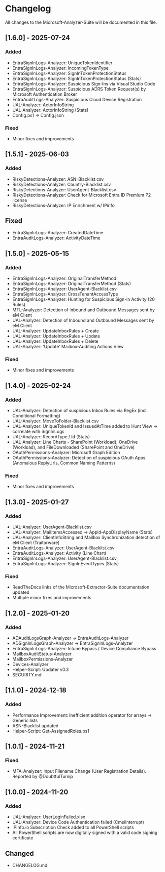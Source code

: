 # Changelog  

All changes to the Microsoft-Analyzer-Suite will be documented in this file.  

## [1.6.0] - 2025-07-24
### Added
- EntraSignInLogs-Analyzer: UniqueTokenIdentifier
- EntraSignInLogs-Analyzer: IncomingTokenType
- EntraSignInLogs-Analyzer: SignInTokenProtectionStatus
- EntraSignInLogs-Analyzer: SignInTokenProtectionStatus (Stats)
- EntraSignInLogs-Analyzer: Suspicious Sign-Ins via Visual Studio Code
- EntraSignInLogs-Analyzer: Suspicious ADRS Token Request(s) by Microsoft Authentication Broker
- EntraAuditLogs-Analyzer: Suspicious Cloud Device Registration
- UAL-Analyzer: ActorInfoString
- UAL-Analyzer: ActorInfoString (Stats)
- Config.ps1 &#8594; Config.json

### Fixed
- Minor fixes and improvements

## [1.5.1] - 2025-06-03
### Added
- RiskyDetections-Analyzer: ASN-Blacklist.csv
- RiskyDetections-Analyzer: Country-Blacklist.csv
- RiskyDetections-Analyzer: UserAgent-Blacklist.csv
- RiskyDetections-Analyzer: Check for Microsoft Entra ID Premium P2 license
- RiskyDetections-Analyzer: IP Enrichment w/ IPinfo

## Fixed
- EntraSignInLogs-Analyzer: CreatedDateTime
- EntraAuditLogs-Analyzer: ActivityDateTime

## [1.5.0] - 2025-05-15
### Added
- EntraSignInLogs-Analyzer: OriginalTransferMethod
- EntraSignInLogs-Analyzer: OriginalTransferMethod (Stats)
- EntraSignInLogs-Analyzer: UserAgent-Blacklist.csv
- EntraSignInLogs-Analyzer: CrossTenantAccessType
- EntraSignInLogs-Analyzer: Hunting for Suspicious Sign-In Activity (20 Rules)
- MTL-Analyzer: Detection of Inbound and Outbound Messages sent by eM Client
- UAL-Analyzer: Detection of Inbound and Outbound Messages sent by eM Client
- UAL-Analyzer: UpdateInboxRules + Create
- UAL-Analyzer: UpdateInboxRules + Update
- UAL-Analyzer: UpdateInboxRules + Delete
- UAL-Analyzer: 'Update' Mailbox-Auditing Actions View

### Fixed
- Minor fixes and improvements

## [1.4.0] - 2025-02-24
### Added
- UAL-Analyzer: Detection of suspicious Inbox Rules via RegEx (incl. Conditional Formatting)
- UAL-Analyzer: MoveToFolder-Blacklist.csv
- UAL-Analyzer: UniqueTokenId and IssuedAtTime added to Hunt View &#8594; correlate with SignInLogs
- UAL-Analyzer: RecordType / Id (Stats)
- UAL-Analyzer: Line Charts - SharePoint (Workload), OneDrive (Workload), and FileDownloaded (SharePoint and OneDrive)
- OAuthPermissions-Analyzer: Microsoft Graph Edition
- OAuthPermissions-Analyzer: Detection of suspicious OAuth Apps (Anomalous ReplyUrls, Common Naming Patterns)

### Fixed
- Minor fixes and improvements

## [1.3.0] - 2025-01-27
### Added
- UAL-Analyzer: UserAgent-Blacklist.csv
- UAL-Analyzer: MailItemsAccessed &#8594; AppId-AppDisplayName (Stats)
- UAL-Analyzer: ClientInfoString and Mailbox Synchronization detection of eM Client (Traitorware)
- EntraAuditLogs-Analyzer: UserAgent-Blacklist.csv
- EntraAuditLogs-Analyzer: Activity (Line Chart)
- EntraSignInLogs-Analyzer: UserAgent-Blacklist.csv
- EntraSignInLogs-Analyzer: SignInEventTypes (Stats)

### Fixed
- ReadTheDocs links of the Microsoft-Extractor-Suite documentation updated
- Multiple minor fixes and improvements

## [1.2.0] - 2025-01-20
### Added
- ADAuditLogsGraph-Analyzer &#8594; EntraAuditLogs-Analyzer
- ADSignInLogsGraph-Analyzer &#8594; EntraSignInLogs-Analyzer
- EntraSignInLogs-Analyzer: Intune Bypass / Device Compliance Bypass
- MailboxAuditStatus-Analyzer
- MailboxPermissions-Analyzer
- Devices-Analyzer
- Helper-Script: Updater v0.3
- SECURITY.md

## [1.1.0] - 2024-12-18
### Added
- Performance Improvement: Inefficient addition operator for arrays &#8594; Generic lists
- ASN-Blacklist updated
- Helper-Script: Get-AssignedRoles.ps1

## [1.0.1] - 2024-11-21
### Fixed
- MFA-Analyzer: Input Filename Change (User Registration Details). Reported by @DoubtfulTurnip

## [1.0.0] - 2024-11-20
### Added
- UAL-Analyzer: UserLoginFailed.xlsx
- UAL-Analyzer: Device Code Authentication failed (CmsiInterrupt)
- IPinfo.io Subscription Check added to all PowerShell scripts
- All PowerShell scripts are now digitally signed with a valid code signing certificate

## Changed
- CHANGELOG.md
